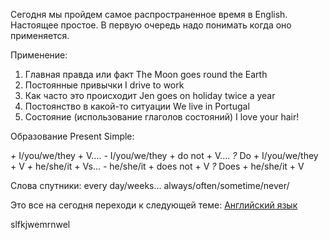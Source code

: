 Сегодня мы пройдем самое распространенное время в English. Настоящее простое. В первую очередь надо понимать когда оно применяется. 

Применение: 
1. Главная правда или факт
The Moon goes round the Earth
2. Постоянные привычки
I drive to work
3. Как часто это происходит
Jen goes on holiday twice a year
4. Постоянство в какой-то ситуации
We live in Portugal
5. Состояние (использование глаголов состояний)
I love your hair!

Образование Present Simple:

*+* I/you/we/they + V....  *-* I/you/we/they + do not + V....  *?* Do + I/you/we/they + V
*+* he/she/it + Vs...  *-* he/she/it + does not + V   *?* Does + he/she/it + V

Слова спутники:
every day/weeks...
always/often/sometime/never/


Это все на сегодня переходи к следующей теме: [Английский язык](English/Английский%20язык.md)
 
 
 slfkjwemrnwel
